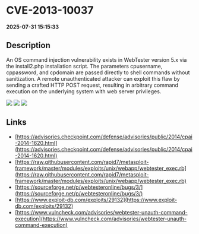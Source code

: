 # CVE-2013-10037

**2025-07-31 15:15:33**

## Description
An OS command injection vulnerability exists in WebTester version 5.x via the install2.php installation script. The parameters cpusername, cppassword, and cpdomain are passed directly to shell commands without sanitization. A remote unauthenticated attacker can exploit this flaw by sending a crafted HTTP POST request, resulting in arbitrary command execution on the underlying system with web server privileges.

![](https://img.shields.io/static/v1?label=Score&message=9.3&color=red)
![](https://img.shields.io/static/v1?label=Severity&message=CRITICAL&color=red)
![](https://img.shields.io/static/v1?label=CWE&message=RCE&color=green)

## Links
- [https://advisories.checkpoint.com/defense/advisories/public/2014/cpai-2014-1620.html](https://advisories.checkpoint.com/defense/advisories/public/2014/cpai-2014-1620.html)
- [https://raw.githubusercontent.com/rapid7/metasploit-framework/master/modules/exploits/unix/webapp/webtester_exec.rb](https://raw.githubusercontent.com/rapid7/metasploit-framework/master/modules/exploits/unix/webapp/webtester_exec.rb)
- [https://sourceforge.net/p/webtesteronline/bugs/3/](https://sourceforge.net/p/webtesteronline/bugs/3/)
- [https://www.exploit-db.com/exploits/29132](https://www.exploit-db.com/exploits/29132)
- [https://www.vulncheck.com/advisories/webtester-unauth-command-execution](https://www.vulncheck.com/advisories/webtester-unauth-command-execution)
